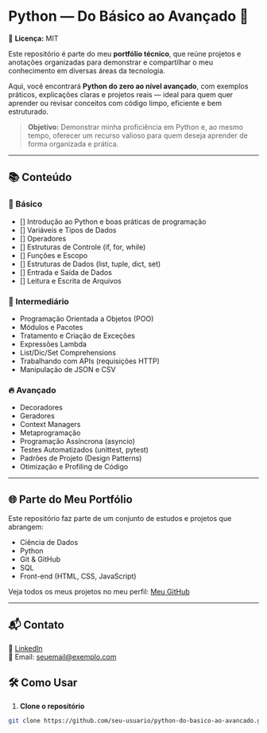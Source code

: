 # Python — Do Básico ao Avançado 🐍
📄 **Licença:** MIT  

Este repositório é parte do meu **portfólio técnico**, que reúne projetos e anotações organizadas para demonstrar e compartilhar o meu conhecimento em diversas áreas da tecnologia.  

Aqui, você encontrará **Python do zero ao nível avançado**, com exemplos práticos, explicações claras e projetos reais — ideal para quem quer aprender ou revisar conceitos com código limpo, eficiente e bem estruturado.

> **Objetivo:** Demonstrar minha proficiência em Python e, ao mesmo tempo, oferecer um recurso valioso para quem deseja aprender de forma organizada e prática.

---

## 📚 Conteúdo

### 🏁 Básico
- [] Introdução ao Python e boas práticas de programação
- [] Variáveis e Tipos de Dados
- [] Operadores
- [] Estruturas de Controle (if, for, while)
- [] Funções e Escopo
- [] Estruturas de Dados (list, tuple, dict, set)
- [] Entrada e Saída de Dados
- [] Leitura e Escrita de Arquivos

### 🚀 Intermediário
- Programação Orientada a Objetos (POO)
- Módulos e Pacotes
- Tratamento e Criação de Exceções
- Expressões Lambda
- List/Dic/Set Comprehensions
- Trabalhando com APIs (requisições HTTP)
- Manipulação de JSON e CSV

### 🔥 Avançado
- Decoradores
- Geradores
- Context Managers
- Metaprogramação
- Programação Assíncrona (asyncio)
- Testes Automatizados (unittest, pytest)
- Padrões de Projeto (Design Patterns)
- Otimização e Profiling de Código

---


## 🌐 Parte do Meu Portfólio

Este repositório faz parte de um conjunto de estudos e projetos que abrangem:

- Ciência de Dados
- Python
- Git & GitHub
- SQL
- Front-end (HTML, CSS, JavaScript)


Veja todos os meus projetos no meu perfil: [Meu GitHub](https://github.com/seu-usuario)

---

## 📬 Contato

💼 [LinkedIn](https://www.linkedin.com/in/seu-perfil)  
📧 Email: seuemail@exemplo.com

## 🛠️ Como Usar

1. **Clone o repositório**

```bash
git clone https://github.com/seu-usuario/python-do-basico-ao-avancado.git


